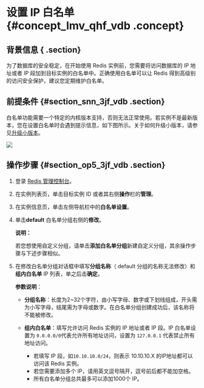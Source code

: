 # 设置 IP 白名单 {#concept_lmv_qhf_vdb .concept}

## 背景信息 { .section}

为了数据库的安全稳定，在开始使用 Redis 实例前，您需要将访问数据库的 IP 地址或者 IP 段加到目标实例的白名单中。正确使用白名单可以让 Redis 得到高级别的访问安全保护，建议您定期维护白名单。

## 前提条件 {#section_snn_3jf_vdb .section}

白名单功能需要一个特定的内核版本支持，否则无法正常使用。若实例不是最新版本，您在设置白名单时会遇到提示信息，如下图所示。关于如何升级小版本，请参见[升级小版本](cn.zh-CN/用户指南/管理实例/升级小版本.md#)。

![](http://static-aliyun-doc.oss-cn-hangzhou.aliyuncs.com/assets/img/3136/15439127271829_zh-CN.png)

## 操作步骤 {#section_op5_3jf_vdb .section}

1.  登录 [Redis 管理控制台](https://kvstore.console.aliyun.com/)。
2.  在实例列表页，单击目标实例 ID 或者其右侧**操作**栏的**管理**。
3.  在实例信息页，单击左侧导航栏中的**白名单设置**。
4.  单击**default** 白名单分组右侧的**修改**。

    **说明：** 

    若您想使用自定义分组，请单击**添加白名单分组**新建自定义分组，其余操作步骤与下述步骤相似。

5.  在修改白名单分组对话框中填写**分组名称**（ default 分组的名称无法修改）和**组内白名单** IP 列表，单之后击**确定**。

    **参数说明**：

    -   **分组名称**：长度为2~32个字符，由小写字母、数字或下划线组成，开头需为小写字母，结尾需为字母或数字。在白名单分组创建成功后，该名称将不能被修改。

    -   **组内白名单**：填写允许访问 Redis 实例的 IP 地址或者 IP 段。IP 白名单设置为 `0.0.0.0/0`代表允许所有地址访问，设置为 `127.0.0.1` 代表禁止所有地址访问。

        -   若填写 IP 段，如`10.10.10.0/24`，则表示 10.10.10.X 的IP地址都可以访问该 Redis 实例。
        -   若您需要添加多个 IP，请用英文逗号隔开，逗号前后都不能加空格。
        -   所有白名单分组总共最多可以添加1000个 IP。

